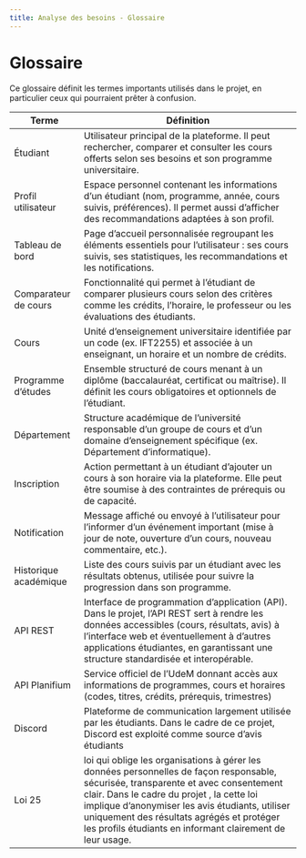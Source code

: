 ```yaml
---
title: Analyse des besoins - Glossaire
---
```


# Glossaire

Ce glossaire définit les termes importants utilisés dans le projet, en particulier ceux qui pourraient prêter à confusion.


| Terme | Définition |
|-------|-------------|
| Étudiant | Utilisateur principal de la plateforme. Il peut rechercher, comparer et consulter les cours offerts selon ses besoins et son programme universitaire. |
| Profil utilisateur | Espace personnel contenant les informations d’un étudiant (nom, programme, année, cours suivis, préférences). Il permet aussi d’afficher des recommandations adaptées à son profil. |
| Tableau de bord | Page d’accueil personnalisée regroupant les éléments essentiels pour l’utilisateur : ses cours suivis, ses statistiques, les recommandations et les notifications. |
| Comparateur de cours | Fonctionnalité qui permet à l’étudiant de comparer plusieurs cours selon des critères comme les crédits, l’horaire, le professeur ou les évaluations des étudiants. |
| Cours | Unité d’enseignement universitaire identifiée par un code (ex. IFT2255) et associée à un enseignant, un horaire et un nombre de crédits. |
| Programme d’études | Ensemble structuré de cours menant à un diplôme (baccalauréat, certificat ou maîtrise). Il définit les cours obligatoires et optionnels de l’étudiant. |
| Département | Structure académique de l’université responsable d’un groupe de cours et d’un domaine d’enseignement spécifique (ex. Département d’informatique). |
| Inscription | Action permettant à un étudiant d’ajouter un cours à son horaire via la plateforme. Elle peut être soumise à des contraintes de prérequis ou de capacité. |
| Notification | Message affiché ou envoyé à l’utilisateur pour l’informer d’un événement important (mise à jour de note, ouverture d’un cours, nouveau commentaire, etc.). |
| Historique académique | Liste des cours suivis par un étudiant avec les résultats obtenus, utilisée pour suivre la progression dans son programme. |
| API REST |Interface de programmation d’application (API). Dans le projet, l’API REST sert à rendre les données accessibles (cours, résultats, avis) à l’interface web et éventuellement à d’autres applications étudiantes, en garantissant une structure standardisée et interopérable.|
| API Planifium | Service officiel de l’UdeM donnant accès aux informations de programmes, cours et horaires (codes, titres, crédits, prérequis, trimestres) |
| Discord | Plateforme de communication largement utilisée par les étudiants. Dans le cadre de ce projet, Discord est exploité comme source d’avis étudiants|
| Loi 25 | loi qui oblige les organisations à gérer les données personnelles de façon responsable, sécurisée, transparente et avec consentement clair. Dans le cadre du projet , la cette loi implique d’anonymiser les avis étudiants, utiliser uniquement des résultats agrégés et protéger les profils étudiants en informant clairement de leur usage.|
